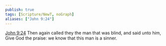 ```yaml
---
publish: true
tags: [Scripture/NewT, noGraph]
aliases: ["John 9:24"]
---
```

[John 9:24](https://churchofjesuschrist.org/study/scriptures/nt/john/9?lang=eng&id=p24#p24) Then again called they the man that was blind, and said unto him, Give God the praise: we know that this man is a sinner.
